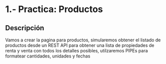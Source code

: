 # 1.- Practica: Productos 
## Descripción

Vamos a crear la pagina para productos, simularemos obtener el listado de productos desde un REST API para obtener una lista de propiedades de renta y venta con todos los detalles posibles, utilzaremos PIPEs para formatear cantidades, unidades y fechas 



